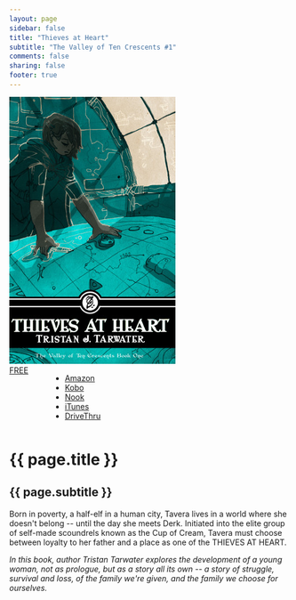 ```yaml
---
layout: page
sidebar: false
title: "Thieves at Heart"
subtitle: "The Valley of Ten Crescents #1"
comments: false
sharing: false
footer: true
---
```


<div class="row spotlight">
   <div class="small-12 medium-4 text-center left spotlight-left">
<img src="/images/books/thieves-at-heart.jpg" alt="Thieves at Heart book cover" title="Thieves at Heart" class="spotlight-cover box-shadow">
  <div class="small-12 columns">
   <a href="#" data-dropdown="drop" class="button radius dropdown sales-large">FREE</a><br>
<ul id="drop" data-dropdown-content class="f-dropdown text-left">
  <li><a href="http://www.amazon.com/dp/B005SSRQX8/?tag=bathelup-20">Amazon</a></li>
  <li><a href="http://store.kobobooks.com/en-US/ebook/thieves-at-heart">Kobo</a></li>
  <li><a href="http://www.barnesandnoble.com/w/thieves-at-heart-tristan-tarwater/1102680280">Nook</a></li>
  <li><a href="https://itunes.apple.com/us/book/thieves-at-heart/id570556278">iTunes</a></li>
  <li><a href="http://www.drivethrufiction.com/product/122077/Thieves-at-Heart">DriveThru</a></li>
</ul>
  </div>
   </div>
   <div class="small-12 medium-8 spotlight-blurb right">
   <h1>{{ page.title }}</h1>
   <h2 class="subheader">{{ page.subtitle }}</h2>
   <p>Born in poverty, a half-elf in a human city, Tavera lives in a world where she doesn't belong -- until the day she meets Derk. Initiated into the elite group of self-made scoundrels known as the Cup of Cream, Tavera must choose between loyalty to her father and a place as one of the THIEVES AT HEART. </p>
   <p><em>In this book, author Tristan Tarwater explores the development of a young woman, not as prologue, but as a story all its own -- a story of struggle, survival and loss, of the family we're given, and the family we choose for ourselves.</em></p>
   </div>
  </div>
